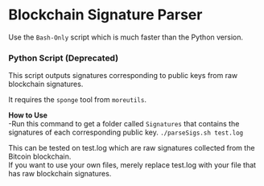 # Blockchain Signature Parser
Use the ```Bash-Only``` script which is much faster than the Python version.

### Python Script (Deprecated)
This script outputs signatures corresponding to public keys from raw blockchain signatures.   

It requires the ```sponge``` tool from ```moreutils```.

**How to Use**  
-Run this command to get a folder called ```Signatures``` that contains the signatures of each corresponding public key.  ```./parseSigs.sh test.log```  

This can be tested on test.log which are raw signatures collected from the Bitcoin blockchain.  
If you want to use your own files, merely replace test.log with your file that has raw blockchain signatures.
